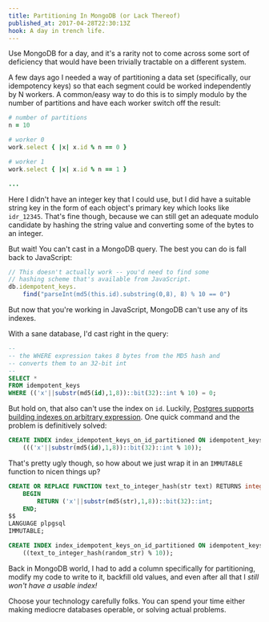 ```yaml
---
title: Partitioning In MongoDB (or Lack Thereof)
published_at: 2017-04-28T22:30:13Z
hook: A day in trench life.
---
```


Use MongoDB for a day, and it's a rarity not to come across
some sort of deficiency that would have been trivially
tractable on a different system.

A few days ago I needed a way of partitioning a data set
(specifically, our idempotency keys) so that each segment
could be worked independently by N workers. A common/easy
way to do this is to simply modulo by the number of
partitions and have each worker switch off the result:

``` ruby
# number of partitions
n = 10

# worker 0
work.select { |x| x.id % n == 0 }

# worker 1
work.select { |x| x.id % n == 1 }

...
```

Here I didn't have an integer key that I could use, but I
did have a suitable string key in the form of each object's
primary key which looks like `idr_12345`. That's fine
though, because we can still get an adequate modulo
candidate by hashing the string value and converting some
of the bytes to an integer.

But wait! You can't cast in a MongoDB query. The best you
can do is fall back to JavaScript:

``` js
// This doesn't actually work -- you'd need to find some
// hashing scheme that's available from JavaScript.
db.idempotent_keys.
    find("parseInt(md5(this.id).substring(0,8), 8) % 10 == 0")
```

But now that you're working in JavaScript, MongoDB can't
use any of its indexes.

With a sane database, I'd cast right in the query:

``` sql
--
-- the WHERE expression takes 8 bytes from the MD5 hash and
-- converts them to an 32-bit int
--
SELECT *
FROM idempotent_keys
WHERE (('x'||substr(md5(id),1,8))::bit(32)::int % 10) = 0;
```

But hold on, that also can't use the index on `id`.
Luckily, [Postgres supports building indexes on arbitrary
expression][indexed-expressions]. One quick command and the
problem is definitively solved:

``` sql
CREATE INDEX index_idempotent_keys_on_id_partitioned ON idempotent_keys
    ((('x'||substr(md5(id),1,8))::bit(32)::int % 10));
```

That's pretty ugly though, so how about we just wrap it in
an `IMMUTABLE` function to nicen things up?

``` sql
CREATE OR REPLACE FUNCTION text_to_integer_hash(str text) RETURNS integer AS $$
    BEGIN
        RETURN ('x'||substr(md5(str),1,8))::bit(32)::int;
    END;
$$
LANGUAGE plpgsql
IMMUTABLE;

CREATE INDEX index_idempotent_keys_on_id_partitioned ON idempotent_keys
    ((text_to_integer_hash(random_str) % 10));
```

Back in MongoDB world, I had to add a column specifically
for partitioning, modify my code to write to it, backfill
old values, and even after all that I *still won't have a
usable index!*

Choose your technology carefully folks. You can spend your
time either making mediocre databases operable, or solving
actual problems.

[indexed-expressions]: https://www.postgresql.org/docs/current/static/indexes-expressional.html
